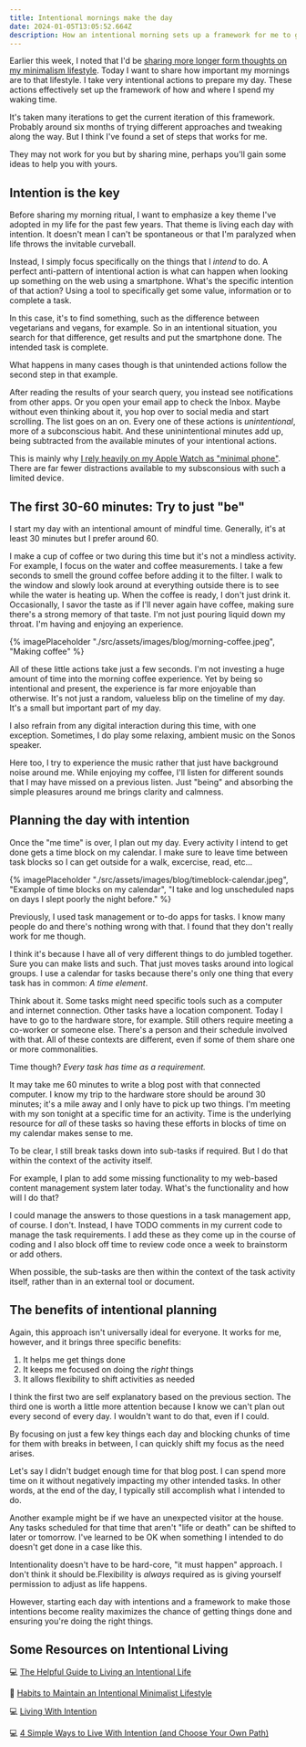 ```yaml
---
title: Intentional mornings make the day
date: 2024-01-05T13:05:52.664Z
description: How an intentional morning sets up a framework for me to get things done while also ensuring I'm doing the right things.
---
```


Earlier this week, I noted that I'd be [sharing more longer form thoughts on my minimalism lifestyle](https://myconscious.stream/blog/Maximum-Minimalism-for-2024/). Today I want to share how important my mornings are to that lifestyle. I take very intentional actions to prepare my day. These actions effectively set up the framework of how and where I spend my waking time. 

It's taken many iterations to get the current iteration of this framework. Probably around six months of trying different approaches and tweaking along the way. But I think I've found a set of steps that works for me. 

They may not work for you but by sharing mine, perhaps you'll gain some ideas to help you with yours.

## Intention is the key ##

Before sharing my morning ritual, I want to emphasize a key theme I've adopted in my life for the past few years. That theme is living each day with intention. It doesn't mean I can't be spontaneous or that I'm paralyzed when life throws the invitable curveball. 

Instead, I simply focus specifically on the things that I _intend_ to do. A perfect anti-pattern of intentional action is what can happen when looking up something on the web using a smartphone.  What's the specific intention of that action? Using a tool to specifically get some value, information or to complete a task. 

In this case, it's to find something, such as the difference between vegetarians and vegans, for example. So in an intentional situation, you search for that difference, get results and put the smartphone done. The intended task is complete.

What happens in many cases though is that unintended actions follow the second step in that example. 

After reading the results of your search query, you instead see notifications from other apps. Or you open your email app to check the Inbox. Maybe without even thinking about it, you hop over to social media and start scrolling. The list goes on an on. Every one of these actions is _unintentional_, more of a subconscious habit. And these uninintentional minutes add up, being subtracted from the available minutes of your intentional actions.

This is mainly why [I rely heavily on my Apple Watch as "minimal phone"](https://myconscious.stream/blog/My-minimal-phone-isnt-exactly-a-phone/). There are far fewer distractions available to my subsconsious with such a limited device.

## The first 30-60 minutes: Try to just "be" ##

I start my day with an intentional amount of mindful time. Generally, it's at least 30 minutes but I prefer around 60. 

I make a cup of coffee or two during this time but it's not a mindless activity. For example, I focus on the water and coffee measurements. I take a few seconds to smell the ground coffee before adding it to the filter. I walk to the window and slowly look around at everything outside there is to see while the water is heating up. When the coffee is ready, I don't just drink it. Occasionally, I savor the taste as if I'll never again have coffee, making sure there's a strong memory of that taste. I'm not just pouring liquid down my throat. I'm having and enjoying an experience.

{% imagePlaceholder "./src/assets/images/blog/morning-coffee.jpeg", "Making coffee" %}

All of these little actions take just a few seconds. I'm not investing a huge amount of time into the morning coffee experience. Yet by being so intentional and present, the experience is far more enjoyable than otherwise. It's not just a random, valueless blip on the timeline of my day. It's a small but important part of my day.

I also refrain from any digital interaction during this time, with one exception. Sometimes, I do play some relaxing, ambient music on the Sonos speaker. 

Here too, I try to experience the music rather that just have background noise around me. While enjoying my coffee, I'll listen for different sounds that I may have missed on a previous listen. Just "being" and absorbing the simple pleasures around me brings clarity and calmness.

## Planning the day with intention ##

Once the "me time" is over, I plan out my day. Every activity I intend to get done gets a time block on my calendar. I make sure to leave time between task blocks so I can get outside for a walk, excercise, read, etc... 

{% imagePlaceholder "./src/assets/images/blog/timeblock-calendar.jpeg", "Example of time blocks on my calendar", "I take and log unscheduled naps on days I slept poorly the night before." %}

Previously, I used task management or to-do apps for tasks. I know many people do and there's nothing wrong with that. I found that they don't really work for me though. 

I think it's because I have all of very different things to do jumbled together. Sure you can make lists and such. That just moves tasks around into logical groups. I use a calendar for tasks because there's only one thing that every task has in common: *A time element*.

Think about it. Some tasks might need specific tools such as a computer and internet connection. Other tasks have a location component. Today I have to go to the hardware store, for example. Still others require meeting a co-worker or someone else. There's a person and their schedule involved with that. All of these contexts are different, even if some of them share one or more commonalities.

Time though? *Every task has time as a requirement.*

It may take me 60 minutes to write a blog post with that connected computer. I know my trip to the hardware store should be around 30 minutes; it's a mile away and I only have to pick up two things. I'm meeting with my son tonight at a specific time for an activity. Time is the underlying resource for _all_ of these tasks so having these efforts in blocks of time on my calendar makes sense to me.

To be clear, I still break tasks down into sub-tasks if required. But I do that within the context of the activity itself. 

For example, I plan to add some missing functionality to my web-based content management system later today. What's the functionality and how will I do that? 

I could manage the answers to those questions in a task management app, of course. I don't. Instead, I have TODO comments in my current code to manage the task requirements. I add these as they come up in the course of coding and I also block off time to review code once a week to brainstorm or add others. 

When possible, the sub-tasks are then within the context of the task activity itself, rather than in an external tool or document.

## The benefits of intentional planning ##

Again, this approach isn't universally ideal for everyone. It works for me, however, and it brings three specific benefits:

1. It helps me get things done
2. It keeps me focused on doing the _right_ things
3. It allows flexibility to shift activities as needed

I think the first two are self explanatory based on the previous section. The third one is worth a little more attention because I know we can't plan out every second of every day. I wouldn't want to do that, even if I could. 

By focusing on just a few key things each day and blocking chunks of time for them with breaks in between, I can quickly shift my focus as the need arises. 

Let's say I didn't budget enough time for that blog post. I can spend more time on it without negatively impacting my other intended tasks. In other words, at the end of the day, I typically still accomplish what I intended to do.

Another example might be if we have an unexpected visitor at the house. Any tasks scheduled for that time that aren't "life or death" can be shifted to later or tomorrow. I've learned to be OK when something I intended to do doesn't get done in a case like this. 

Intentionality doesn't have to be hard-core, "it must happen" approach. I don't think it should be.Flexibility is _always_ required as is giving yourself permission to adjust as life happens. 

However, starting each day with intentions and a framework to make those intentions become reality maximizes the chance of getting things done and ensuring you're doing the right things.

## Some Resources on Intentional Living ##

💻 [The Helpful Guide to Living an Intentional Life](https://www.becomingminimalist.com/the-helpful-guide-to-living-an-intentional-life/)

📼 [Habits to Maintain an Intentional Minimalist Lifestyle](https://youtu.be/zcTrBILb-TU?si=2fFN3XHisl92NKtw)

💻 [Living With Intention](https://unfuckyourbrain.com/living-with-intention-2/)

💻 [4 Simple Ways to Live With Intention (and Choose Your Own Path)](https://www.trackinghappiness.com/how-to-live-life-with-intention/)

